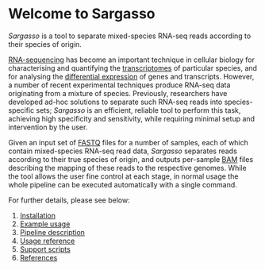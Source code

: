 Welcome to Sargasso
===================

*Sargasso* is a tool to separate mixed-species RNA-seq reads according to their species of origin.

[RNA-sequencing](http://en.wikipedia.org/wiki/RNA-Seq) has become an important technique in cellular biology for characterising and quantifying the [transcriptomes](http://en.wikipedia.org/wiki/Transcriptome) of particular species, and for analysing the [differential expression](https://en.wikipedia.org/wiki/RNA-Seq#Differential_expression_and_absolute_quantification_of_transcripts) of genes and transcripts. However, a number of recent experimental techniques produce RNA-seq data originating from a mixture of species. Previously, researchers have developed ad-hoc solutions to separate such RNA-seq reads into species-specific sets; *Sargasso* is an efficient, reliable tool to perform this task, achieving high specificity and sensitivity, while requiring minimal setup and intervention by the user.

Given an input set of [FASTQ](https://en.wikipedia.org/wiki/FASTQ_format) files for a number of samples, each of which contain mixed-species RNA-seq read data, *Sargasso* separates reads according to their true species of origin, and outputs per-sample [BAM](https://samtools.github.io/hts-specs/SAMv1.pdf) files describing the mapping of these reads to the respective genomes. While the tool allows the user fine control at each stage, in normal usage the whole pipeline can be executed automatically with a single command.

For further details, please see below:

1. [Installation](installation.md)
2. [Example usage](example_usage.md)
3. [Pipeline description](pipeline.md)
4. [Usage reference](usage_reference.md)
5. [Support scripts](support_scripts.md)
6. [References](references.md)
